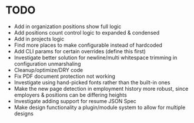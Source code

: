 # TODO

- Add in organization positions show full logic
- Add positions count control logic to expanded & condensed
- Add in projects logic
- Find more places to make configurable instead of hardcoded
- Add CLI params for certain overrides (define this first)
- Investigate better solution for newline/multi whitespace trimming in configuration
  unmarshaling
- Cleanup/optimize/DRY code
- Fix PDF document protection not working
- Investigate using hand-picked fonts rather than the built-in ones
- Make the new page detection in employment history more robust, since employers
  & positions can be differing heights
- Investigate adding support for resume JSON Spec
- Make design functionality a plugin/module system to allow for multiple designs
